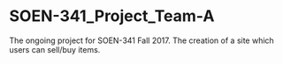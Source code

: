 # SOEN-341_Project_Team-A
The ongoing project for SOEN-341 Fall 2017. The creation of a site which users can sell/buy items.
